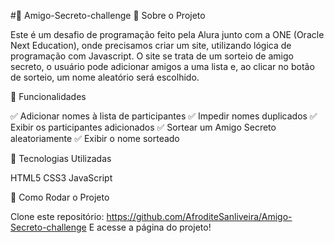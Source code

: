#🎁 Amigo-Secreto-challenge
📌 Sobre o Projeto

Este é um desafio de programação feito pela Alura junto com a ONE (Oracle Next Education), onde precisamos criar um site, utilizando lógica de programação com Javascript. O site se trata de um sorteio de amigo secreto, o usuário pode adicionar amigos a uma lista e, ao clicar no botão de sorteio, um nome aleatório será escolhido.


🚀 Funcionalidades

✅ Adicionar nomes à lista de participantes
✅ Impedir nomes duplicados
✅ Exibir os participantes adicionados
✅ Sortear um Amigo Secreto aleatoriamente
✅ Exibir o nome sorteado


🎨 Tecnologias Utilizadas

HTML5
CSS3
JavaScript

📂 Como Rodar o Projeto

Clone este repositório: https://github.com/AfroditeSanliveira/Amigo-Secreto-challenge
E acesse a página do projeto!
